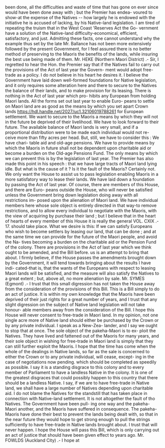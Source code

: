 been done, all the difficulties and waste of time that has gone on ever since would have been done away with ; but the Premier has endea- voured to show-at the expense of the Natives -- how largely he is endowed with the initiative he is accused of lacking, by his Native-land legislation. I am tired of repeating the truism that in the West Coast 'Reserves Act the Go- vernment have a solution of the Native-land difficulty-economical, efficient, satisfactory, and just. Admitting these facts, one cannot understand why the example thus set by the late Mr. Ballance has not been more extensively followed by the present Government, for I feel assured there is no better method of preserving to the Maoris the benefits of the lands, while insuring the best use being made of them. Mr. HEKE (Northern Maori District) .- Sir, I regretted to hear the Hon. the Premier say that if the Natives fail to carry out the provisions of the Act of last year the Govern- ment would adopt free-trade as a policy. I do not believe in his heart he desires it. I believe the Government have laid down well-formed foundations for Native legislation, and it only requires some alteration here and there to secure to the Natives the balance of their lands, and to make provision for its leasing. There is nothing in the Act of last year which pro- hibits any European from holding Maori lands. All the forms set out last year to enable Euro- peans to settle on Maori land are as good as the means by which you set apart Crown lands https://hdl.handle.net/2027/uc1.32106019788261 for European settlement. We want to secure to the Maoris a means by which they will not in the future be deprived of their livelihood. We have to look forward to their future. The available balance of Maori lands is very small, and if a proportional distribution were to be made each individual would not re- ceive more than fifty acres per head. But, still, we have to consider this : We have chari- table aid and old-age pensions. We have to provide means by which the Maoris in future shall not be dependent upon charitable aid or become a burden on the Old-age Pensions Fund. The only means by which we can prevent this is by the legislation of last year. The Premier has also made this point in his speech : that we have large tracts of Maori land lying idle. But what is the cause of it ? Is it the fault of the Maoris? Certainly not. We only want the House to assist us to pass legislation enabling Maoris in a more satisfatory way to lease their lands. We have laid down a foundation by passing the Act of last year. Of course, there are members of this House, and there are Euro- peans outside the House, who will never be satisfied unless the Government bring down legislation doing away with all restrictions im- posed upon the alienation of Maori land. We have individual members here whose sole object is entirely directed in that way-to remove restrictions, and to allow every individual to negotiate with the Maoris, with the view of acquiring by purchase their land ; but I believe that in the heart of hearts of every member of this House it is really the general VOL. CXIX .- 17. should take place. What we desire is this: If we can satisfy Europeans who wish to become settlers by leasing our land, that can be done ; and at the same time we can provide for the future of the Maori people, and avoid the Na- tives becoming a burden on the charitable aid or the Pension Fund of the colony. There are provisions in the Act of last year which we think ought to be amended, and the Bill before. us is an attempt to bring that about. I firmly believe, if the House passes the amendments brought down by the Government, it will tend towards bringing about the results I have indi- cated-that is, that the wants of the Europeans with respect to leasing Maori lands will be satisfied, and the measure will also satisfy the Natives to a great extent ; but, above all, no more alienation by sale. Mr. SYMES (Egmont) .- I trust that this small digression has not taken the House away from the consideration of the provisions of this Bill. This is a Bill simply to do an act of justice. It is within my own knowledge that the Maoris have been deprived of their just rights for a great number of years, and I trust that any slight digression on the subject of Native land legislation will not take honour- able members away from the consideration of the Bill. I hope this House will never consent to free-trade in Maori land. In my opinion, not one single acre more of Native land should either be purchased by the Crown or by any private individual. I speak as a New-Zea- lander, and I say we ought to stop that at once. The sole object of the pakeha-Maori is to ex- ploit the Natives. They have lived and fattened out of the Maoris for many years, and their sole object in wishing for free-trade in Maori land is simply that they can still further exploit the Maoris. I hope that the time has come when the whole of the dealings in Native lands, so far as the sale is concerned to either the Crown or to any private individual, will cease, except- ing in the case of negotiations now pending. which should be completed as speedily as possible. I say it is a standing disgrace to this colony and to every member of Parliament to have a landless Native in the colony. It is one of the greatest disgraces that could possibly happen to this country that there should be a landless Native. I say, if we are to have free-trade in Native land, we shall have a large number of Natives depending upon charitable aid. I do not blame the Natives for the standstill that has taken place in connection with Native-land settlement. It is not altogether the fault of tho Natives. The Government have been pull- ing one way and the pakeha-Maori another, and the Maoris have suffered in consequence. The pakeha-Maoris have done their best to prevent the lands being dealt with, so that in the near future they would hope to get strong enough to pull the strings sufficiently to have free-trade in Native lands brought about. I trust that will never happen. I hope the House will pass this Bill, which is only carrying out an act of justice that should have been given effect to years ago. Mr. FOWLDS (Auckland City) .- I hope at 